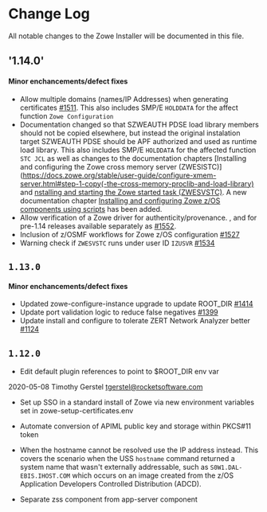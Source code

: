 # Change Log

All notable changes to the Zowe Installer will be documented in this file.

## '1.14.0'

#### Minor enchancements/defect fixes
- Allow multiple domains (names/IP Addresses) when generating certificates [#1511](https://github.com/zowe/zowe-install-packaging/issues/1511).  This also includes SMP/E `HOLDDATA` for the affect function `Zowe Configuration`
- Documentation changed so that SZWEAUTH PDSE load library members should not be copied elsewhere, but instead the original instalation target SZWEAUTH PDSE should be APF authorized and used as runtime load library.  This also includes SMP/E `HOLDDATA` for the affected function `STC JCL` as well as changes to the documentation chapters [Installing and configuring the Zowe cross memory server (ZWESISTC)](https://docs.zowe.org/stable/user-guide/configure-xmem-server.html#step-1-copy(-the-cross-memory-proclib-and-load-library) and [nstalling and starting the Zowe started task (ZWESVSTC)](https://docs.zowe.org/stable/user-guide/configure-zowe-server.html).  A new documentation chapter [Installing and configuring Zowe z/OS components using scripts](https://docs.zowe.org/stable/user-guide/scripted-configure-server.html) has been added.
- Allow verification of a Zowe driver for authenticity/provenance.     ,  and for pre-1.14 releases available separately as [#1552](https://github.com/zowe/zowe-install-packaging/issues/1552).
- Inclusion of z/OSMF workflows for Zowe z/OS configuration [#1527](https://github.com/zowe/zowe-install-packaging/issues/1527)
- Warning check if `ZWESVSTC` runs under user ID `IZUSVR` [#1534](https://github.com/zowe/zowe-install-packaging/issues/1534)


## `1.13.0`

#### Minor enchancements/defect fixes
- Updated zowe-configure-instance upgrade to update ROOT_DIR [#1414](https://github.com/zowe/zowe-install-packaging/pull/1414)
- Update port validation logic to reduce false negatives [#1399](https://github.com/zowe/zowe-install-packaging/pull/1399)
- Update install and configure to tolerate ZERT Network Analyzer better [#1124](https://github.com/zowe/zowe-install-packaging/pull/1124)



## `1.12.0`

- Edit default plugin references to point to $ROOT_DIR env var

2020-05-08 Timothy Gerstel <tgerstel@rocketsoftware.com>

  - Set up SSO in a standard install of Zowe via new environment variables set
in zowe-setup-certificates.env

  - Automate conversion of APIML public key and storage within PKCS#11 token

- When the hostname cannot be resolved use the IP address instead.  This covers the scenario when the USS `hostname` command returned a system name that wasn't externally addressable, such as `S0W1.DAL-EBIS.IHOST.COM` which occurs on an image created from the z/OS Application Developers Controlled Distribution (ADCD).
- Separate zss component from app-server component
